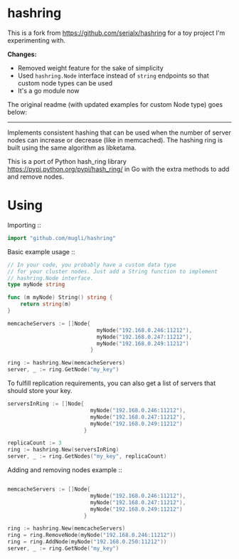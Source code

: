 # hashring

This is a fork from https://github.com/serialx/hashring for a toy project I'm experimenting with.

**Changes:**

- Removed weight feature for the sake of simplicity
- Used `hashring.Node` interface instead of `string` endpoints so that custom node types can be used
- It's a go module now

The original readme (with updated examples for custom Node type) goes below:

---

Implements consistent hashing that can be used when
the number of server nodes can increase or decrease (like in memcached).
The hashing ring is built using the same algorithm as libketama.

This is a port of Python hash_ring library <https://pypi.python.org/pypi/hash_ring/>
in Go with the extra methods to add and remove nodes.

# Using

Importing ::

```go
import "github.com/mugli/hashring"
```

Basic example usage ::

```go
// In your code, you probably have a custom data type
// for your cluster nodes. Just add a String function to implement
// hashring.Node interface.
type myNode string

func (m myNode) String() string {
	return string(m)
}

memcacheServers := []Node{
                            myNode("192.168.0.246:11212"),
                            myNode("192.168.0.247:11212"),
                            myNode("192.168.0.249:11212")
                          }

ring := hashring.New(memcacheServers)
server, _ := ring.GetNode("my_key")
```

To fulfill replication requirements, you can also get a list of servers that should store your key.

```go
serversInRing := []Node{
                          myNode("192.168.0.246:11212"),
                          myNode("192.168.0.247:11212"),
                          myNode("192.168.0.249:11212")
                        }

replicaCount := 3
ring := hashring.New(serversInRing)
server, _ := ring.GetNodes("my_key", replicaCount)
```

Adding and removing nodes example ::

```go

memcacheServers := []Node{
                          myNode("192.168.0.246:11212"),
                          myNode("192.168.0.247:11212"),
                          myNode("192.168.0.249:11212")
                        }

ring := hashring.New(memcacheServers)
ring = ring.RemoveNode(myNode("192.168.0.246:11212"))
ring = ring.AddNode(myNode("192.168.0.250:11212"))
server, _ := ring.GetNode("my_key")
```
